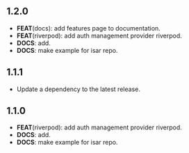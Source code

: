 ## 1.2.0

 - **FEAT**(docs): add features page to documentation.
 - **FEAT**(riverpod): add auth management provider riverpod.
 - **DOCS**: add.
 - **DOCS**: make example for isar repo.

## 1.1.1

 - Update a dependency to the latest release.

## 1.1.0

 - **FEAT**(riverpod): add auth management provider riverpod.
 - **DOCS**: add.
 - **DOCS**: make example for isar repo.

